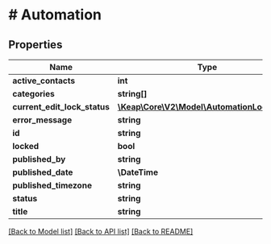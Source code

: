 # # Automation

## Properties

Name | Type | Description | Notes
------------ | ------------- | ------------- | -------------
**active_contacts** | **int** |  | [optional]
**categories** | **string[]** |  | [optional]
**current_edit_lock_status** | [**\Keap\Core\V2\Model\AutomationLockStatus**](AutomationLockStatus.md) |  | [optional]
**error_message** | **string** |  | [optional]
**id** | **string** |  | [optional]
**locked** | **bool** |  | [optional]
**published_by** | **string** |  | [optional]
**published_date** | **\DateTime** |  | [optional]
**published_timezone** | **string** |  | [optional]
**status** | **string** |  | [optional]
**title** | **string** |  | [optional]

[[Back to Model list]](../../README.md#models) [[Back to API list]](../../README.md#endpoints) [[Back to README]](../../README.md)
